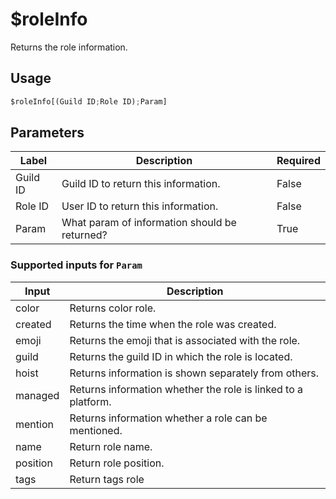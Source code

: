 # $roleInfo
Returns the role information.

## Usage
```py
$roleInfo[(Guild ID;Role ID);Param]
```

## Parameters
| Label | Description | Required |
| ----- | ----------- | -------- |
| Guild ID | Guild ID to return this information. | False |
| Role ID | User ID to return this information. | False |
| Param | What param of information should be returned? | True |

### Supported inputs for `Param`
| Input | Description |
| ----- | ----------- |
| color | Returns color role. |
| created | Returns the time when the role was created. |
| emoji | Returns the emoji that is associated with the role. |
| guild | Returns the guild ID in which the role is located. |
| hoist | Returns information is shown separately from others. |
| managed | Returns information whether the role is linked to a platform. |
| mention | Returns information whether a role can be mentioned. |
| name | Return role name. |
| position | Return role position. |
| tags | Return tags role |